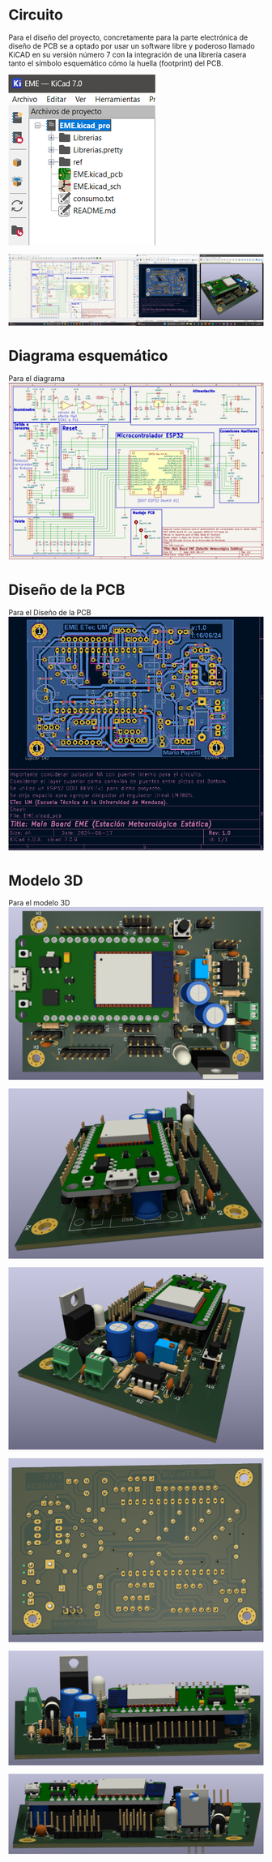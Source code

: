 # Circuito
Para el diseño del proyecto, concretamente para la parte electrónica de diseño de PCB se a optado por usar un software libre y poderoso llamado KiCAD en su versión número 7 con la integración de una librería casera tanto el símbolo esquemático cómo la huella (footprint) del PCB.

![Estación de trabajo KiCAD7.0](<ref/img-v1/workStation.png>)

![circuito completo con esquemático, diseño y modelo 3D](<ref/img-v1/MainBoard-v1.png>)



# Diagrama esquemático

Para el diagrama 
![Diagrama esquemático](<ref/img-v1/SchematicMainBoard-v1.png>)


# Diseño de la PCB

Para el Diseño de la PCB
![Diagrama esquemático](<ref/img-v1/CircuitMainBoard-v1.png>)


# Modelo 3D

Para el modelo 3D 
![Modelo 3D](<ref/img-v1/Captura de pantalla 2024-06-17 162131.png>)

![Modelo 3D](<ref/img-v1/Captura de pantalla 2024-06-17 162224.png>)

![Modelo 3D](<ref/img-v1/Captura de pantalla 2024-06-17 162252.png>)

![Modelo 3D](<ref/img-v1/Captura de pantalla 2024-06-17 162412.png>)

![Modelo 3D](<ref/img-v1/Captura de pantalla 2024-06-17 162507.png>)

![Modelo 3D](<ref/img-v1/Captura de pantalla 2024-06-17 162602.png>)
